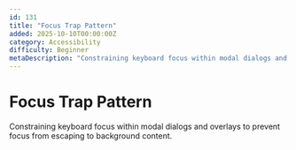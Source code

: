 ```yaml
---
id: 131
title: "Focus Trap Pattern"
added: 2025-10-10T00:00:00Z
category: Accessibility
difficulty: Beginner
metaDescription: "Constraining keyboard focus within modal dialogs and overlays to prevent focus from escaping to background content."
---
```


# Focus Trap Pattern

Constraining keyboard focus within modal dialogs and overlays to prevent focus from escaping to background content.
